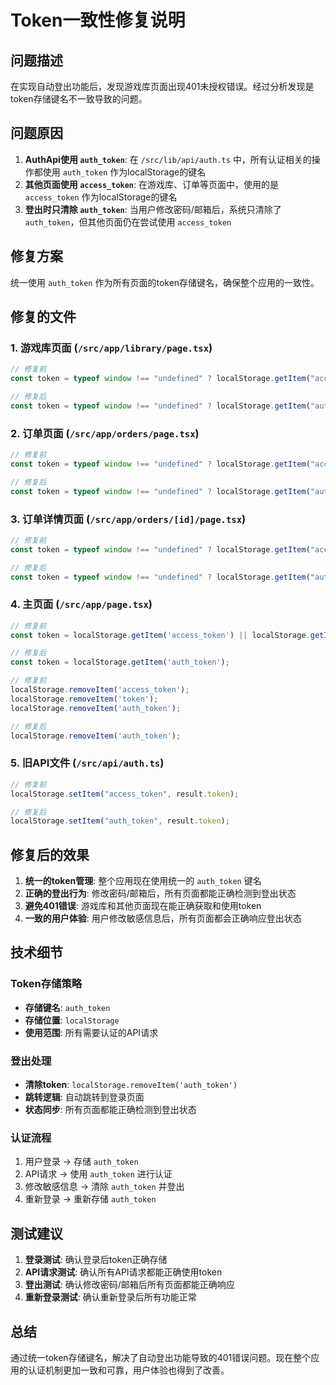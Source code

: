 # Token一致性修复说明

## 问题描述

在实现自动登出功能后，发现游戏库页面出现401未授权错误。经过分析发现是token存储键名不一致导致的问题。

## 问题原因

1. **AuthApi使用 `auth_token`**: 在 `/src/lib/api/auth.ts` 中，所有认证相关的操作都使用 `auth_token` 作为localStorage的键名
2. **其他页面使用 `access_token`**: 在游戏库、订单等页面中，使用的是 `access_token` 作为localStorage的键名
3. **登出时只清除 `auth_token`**: 当用户修改密码/邮箱后，系统只清除了 `auth_token`，但其他页面仍在尝试使用 `access_token`

## 修复方案

统一使用 `auth_token` 作为所有页面的token存储键名，确保整个应用的一致性。

## 修复的文件

### 1. 游戏库页面 (`/src/app/library/page.tsx`)
```typescript
// 修复前
const token = typeof window !== "undefined" ? localStorage.getItem("access_token") : null;

// 修复后
const token = typeof window !== "undefined" ? localStorage.getItem("auth_token") : null;
```

### 2. 订单页面 (`/src/app/orders/page.tsx`)
```typescript
// 修复前
const token = typeof window !== "undefined" ? localStorage.getItem("access_token") : null;

// 修复后
const token = typeof window !== "undefined" ? localStorage.getItem("auth_token") : null;
```

### 3. 订单详情页面 (`/src/app/orders/[id]/page.tsx`)
```typescript
// 修复前
const token = typeof window !== "undefined" ? localStorage.getItem("access_token") : null;

// 修复后
const token = typeof window !== "undefined" ? localStorage.getItem("auth_token") : null;
```

### 4. 主页面 (`/src/app/page.tsx`)
```typescript
// 修复前
const token = localStorage.getItem('access_token') || localStorage.getItem('token') || localStorage.getItem('auth_token');

// 修复后
const token = localStorage.getItem('auth_token');
```

```typescript
// 修复前
localStorage.removeItem('access_token');
localStorage.removeItem('token');
localStorage.removeItem('auth_token');

// 修复后
localStorage.removeItem('auth_token');
```

### 5. 旧API文件 (`/src/api/auth.ts`)
```typescript
// 修复前
localStorage.setItem("access_token", result.token);

// 修复后
localStorage.setItem("auth_token", result.token);
```

## 修复后的效果

1. **统一的token管理**: 整个应用现在使用统一的 `auth_token` 键名
2. **正确的登出行为**: 修改密码/邮箱后，所有页面都能正确检测到登出状态
3. **避免401错误**: 游戏库和其他页面现在能正确获取和使用token
4. **一致的用户体验**: 用户修改敏感信息后，所有页面都会正确响应登出状态

## 技术细节

### Token存储策略
- **存储键名**: `auth_token`
- **存储位置**: `localStorage`
- **使用范围**: 所有需要认证的API请求

### 登出处理
- **清除token**: `localStorage.removeItem('auth_token')`
- **跳转逻辑**: 自动跳转到登录页面
- **状态同步**: 所有页面都能正确检测到登出状态

### 认证流程
1. 用户登录 → 存储 `auth_token`
2. API请求 → 使用 `auth_token` 进行认证
3. 修改敏感信息 → 清除 `auth_token` 并登出
4. 重新登录 → 重新存储 `auth_token`

## 测试建议

1. **登录测试**: 确认登录后token正确存储
2. **API请求测试**: 确认所有API请求都能正确使用token
3. **登出测试**: 确认修改密码/邮箱后所有页面都能正确响应
4. **重新登录测试**: 确认重新登录后所有功能正常

## 总结

通过统一token存储键名，解决了自动登出功能导致的401错误问题。现在整个应用的认证机制更加一致和可靠，用户体验也得到了改善。
